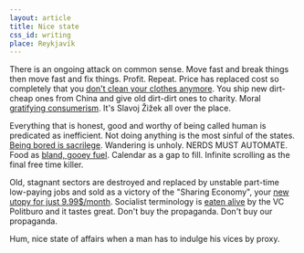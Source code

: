 ```yaml
---
layout: article
title: Nice state
css_id: writing
place: Reykjavík
---
```


There is an ongoing attack on common sense. Move fast and break things then move fast and fix things. Profit. Repeat. Price has replaced cost so completely that you [don't clean your clothes anymore](http://robrhinehart.com/?p=1331). You ship new dirt-cheap ones from China and give old dirt-dirt ones to charity. Moral [gratifying consumerism](https://www.youtube.com/watch?v=P18UK5IMRDI). It's Slavoj Žižek all over the place.

Everything that is honest, good and worthy of being called human is predicated as inefficient. Not doing anything is the most sinful of the states. [Being bored is sacrilege](http://aeon.co/magazine/philosophy/life-without-boredom-would-be-a-nightmare/). Wandering is unholy. NERDS MUST AUTOMATE. Food as [bland, gooey fuel](https://www.wikiwand.com/en/Soylent_(drink)). Calendar as a gap to fill. Infinite scrolling as the final free time killer. 

Old, stagnant sectors are destroyed and replaced by unstable part-time low-paying jobs and sold as a victory of the "Sharing Economy", your [new utopy for just 9.99$/month](http://www.buzzfeed.com/nitashatiku/silicon-valley-coliving). Socialist terminology is [eaten alive](http://www.nytimes.com/2015/08/02/realestate/the-millennial-commune.html) by the VC Politburo and it tastes great. Don't buy the propaganda. Don't buy our propaganda.

Hum, nice state of affairs when a man has to indulge his vices by proxy.

